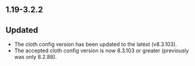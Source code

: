 ## 1.19-3.2.2

## Updated
- The cloth config version has been updated to the latest (v8.3.103).
- The accepted cloth config version is now 8.3.103 or greater (previously was only 8.2.88).